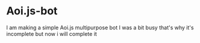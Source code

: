 # Aoi.js-bot
I am making a simple Aoi.js multipurpose bot
I was a bit busy that's why it's incomplete but now i will complete it
